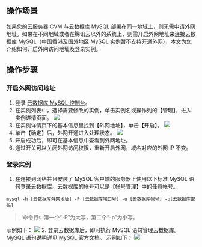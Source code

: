 ## 操作场景
如果您的云服务器 CVM 与云数据库 MySQL 部署在同一地域上，则无需申请外网地址。如果在不同地域或者在腾讯云以外的系统上，则需开启外网地址来连接云数据库 MySQL（中国香港及国外地区 MySQL 实例暂不支持开通外网），本文为您介绍如何开启外网访问地址及登录实例。

## 操作步骤

### 开启外网访问地址
1. 登录 [云数据库 MySQL 控制台](https://console.cloud.tencent.com/cdb/ )。
2. 在实例列表中，选择需要修改的实例，单击实例名或操作列的【管理】，进入实例详情页面。
![](https://main.qcloudimg.com/raw/6f41c4bdd00b2900369f3d220f7d346f.png)
3. 在实例详情页下的基本信息里找到【外网地址】，单击【开启】。
![](https://main.qcloudimg.com/raw/47cfb898f96d513da6d2f8d8a3e071d6.png)
4. 单击【确定】后，外网开通进入处理状态。
![](https://main.qcloudimg.com/raw/b2a407e7609fa0c31b0e7ee06c94a3de.png)
5. 开启成功后，即可在基本信息中查看到外网地址。
6. 通过开关可以关闭外网访问权限，重新开启外网，域名对应的外网 IP 不变。

### 登录实例
1. 在连接到网络并且安装了 MySQL 客户端的服务器上使用以下标准 MySQL 语句登录云数据库。云数据库的帐号可以是【帐号管理】中的任意帐号。
```
mysql -h [云数据库外网地址] -P [云数据库端口号] -u [云数据库帐号] -p[云数据库密码]
```
>!命令行中第一个“-P”为大写，第二个“-p”为小写。
>
示例如下：
![](https://main.qcloudimg.com/raw/e3d699121d049c1002684f73b70bb722.png)
2. 登录云数据库后，即可执行 MySQL 语句管理云数据库。MySQL 语句说明详见 [MySQL 官方文档](http://dev.mysql.com/doc/)。
示例如下：
![](https://main.qcloudimg.com/raw/ea905a96d7a764a7efa95aa1903ec809.png)

